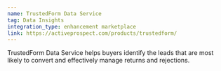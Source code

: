 ```yaml
---
name: TrustedForm Data Service
tag: Data Insights
integration_type: enhancement marketplace
link: https://activeprospect.com/products/trustedform/
---
```

TrustedForm Data Service helps buyers identify the leads that are most likely to convert and effectively manage returns and rejections.
